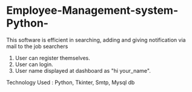 # Employee-Management-system-Python-
This software is efficient in searching, adding and giving notification via mail to the job searchers
1) User can register themselves.
2) User can login.
3) User name displayed at dashboard as "hi your_name".

Technology Used :
Python, Tkinter, Smtp, Mysql db
